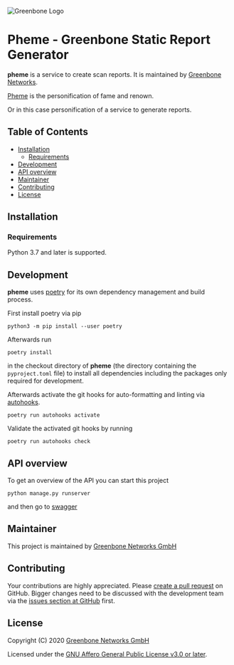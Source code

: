 ![Greenbone Logo](https://www.greenbone.net/wp-content/uploads/gb_logo_resilience_horizontal.png)

# Pheme - Greenbone Static Report Generator <!-- omit in toc -->

**pheme** is a service to create scan reports. It is maintained by [Greenbone Networks].

[Pheme](https://en.wikipedia.org/wiki/Pheme) is the personification of fame and renown.

Or in this case personification of a service to generate reports.

## Table of Contents <!-- omit in toc -->

- [Installation](#installation)
  - [Requirements](#requirements)
- [Development](#development)
- [API overview](#api-overview)
- [Maintainer](#maintainer)
- [Contributing](#contributing)
- [License](#license)

## Installation

### Requirements

Python 3.7 and later is supported.

## Development

**pheme** uses [poetry] for its own dependency management and build
process.

First install poetry via pip

    python3 -m pip install --user poetry

Afterwards run

    poetry install

in the checkout directory of **pheme** (the directory containing the
`pyproject.toml` file) to install all dependencies including the packages only
required for development.

Afterwards activate the git hooks for auto-formatting and linting via
[autohooks].

    poetry run autohooks activate

Validate the activated git hooks by running

    poetry run autohooks check

## API overview

To get an overview of the API you can start this project

```
python manage.py runserver
```

and then go to [swagger](http://localhost:8000/docs/)


## Maintainer

This project is maintained by [Greenbone Networks GmbH][Greenbone Networks]

## Contributing

Your contributions are highly appreciated. Please
[create a pull request](https://github.com/greenbone/pheme/pulls)
on GitHub. Bigger changes need to be discussed with the development team via the
[issues section at GitHub](https://github.com/greenbone/pheme/issues)
first.

## License

Copyright (C) 2020 [Greenbone Networks GmbH][Greenbone Networks]

Licensed under the [GNU Affero General Public License v3.0 or later](LICENSE).

[Greenbone Networks]: https://www.greenbone.net/
[poetry]: https://python-poetry.org/
[autohooks]: https://github.com/greenbone/autohooks

